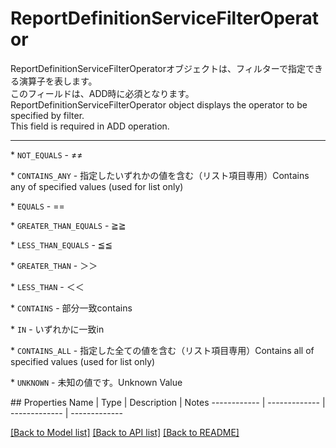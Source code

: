 # ReportDefinitionServiceFilterOperator

<div lang=\"ja\"> ReportDefinitionServiceFilterOperatorオブジェクトは、フィルターで指定できる演算子を表します。<br> このフィールドは、ADD時に必須となります。 </div> <div lang=\"en\"> ReportDefinitionServiceFilterOperator object displays the operator to be specified by filter. <br> This field is required in ADD operation. </div> <hr> <p>* <code>NOT_EQUALS</code> - <span lang=\"ja\">≠</span><span lang=\"en\">≠</span></p> <p>* <code>CONTAINS_ANY</code> - <span lang=\"ja\">指定したいずれかの値を含む（リスト項目専用）</span><span lang=\"en\">Contains any of specified values (used for list only)</span></p> <p>* <code>EQUALS</code> - <span lang=\"ja\">=</span><span lang=\"en\">=</span></p> <p>* <code>GREATER_THAN_EQUALS</code> - <span lang=\"ja\">≧</span><span lang=\"en\">≧</span></p> <p>* <code>LESS_THAN_EQUALS</code> - <span lang=\"ja\">≦</span><span lang=\"en\">≦</span></p> <p>* <code>GREATER_THAN</code> - <span lang=\"ja\">＞</span><span lang=\"en\">＞</span></p> <p>* <code>LESS_THAN</code> - <span lang=\"ja\">＜</span><span lang=\"en\">＜</span></p> <p>* <code>CONTAINS</code> - <span lang=\"ja\">部分一致</span><span lang=\"en\">contains</span></p> <p>* <code>IN</code> - <span lang=\"ja\">いずれかに一致</span><span lang=\"en\">in</span></p> <p>* <code>CONTAINS_ALL</code> - <span lang=\"ja\">指定した全ての値を含む（リスト項目専用）</span><span lang=\"en\">Contains all of specified values (used for list only)</span></p> <p>* <code>UNKNOWN</code> - <span lang=\"ja\">未知の値です。</span><span lang=\"en\">Unknown Value</span></p> 
## Properties
Name | Type | Description | Notes
------------ | ------------- | ------------- | -------------

[[Back to Model list]](../README.md#documentation-for-models) [[Back to API list]](../README.md#documentation-for-api-endpoints) [[Back to README]](../README.md)


